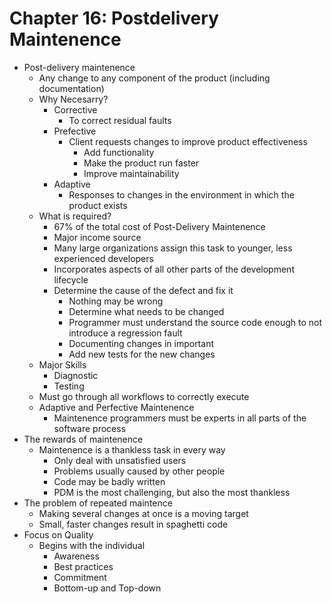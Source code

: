 # Chapter 16: Postdelivery Maintenence

 - Post-delivery maintenence
	 - Any change to any component of the product (including documentation)
	 - Why Necesarry?
		 - Corrective
			 - To correct residual faults
		 - Prefective
			 - Client requests changes to improve product effectiveness
				 - Add functionality
				 - Make the product run faster
				 - Improve maintainability
		 - Adaptive
			 - Responses to changes in the environment in which the product exists
	 - What is required?
		 - 67% of the total cost of Post-Delivery Maintenence
		 - Major income source
		 - Many large organizations assign this task to younger, less experienced developers
		 - Incorporates aspects of all other parts of the development lifecycle
		 - Determine the cause of the defect and fix it
			 - Nothing may be wrong
			 - Determine what needs to be changed
			 - Programmer must understand the source code enough to not introduce a regression fault
			 - Documenting changes in important
			 - Add new tests for the new changes
	 - Major Skills
		 - Diagnostic
		 - Testing
	 - Must go through all workflows to correctly execute
	 - Adaptive and Perfective Maintenence
		 - Maintenence programmers must be experts in all parts of the software process
 - The rewards of maintenence
	 - Maintenence is a thankless task in every way
		 - Only deal with unsatisfied users
		 - Problems usually caused by other people
		 - Code may be badly written
		 - PDM is the most challenging, but also the most thankless
 - The problem of repeated maintence
	 - Making several changes at once is a moving target
	 - Small, faster changes result in spaghetti code
 - Focus on Quality
	 - Begins with the individual
		 - Awareness
		 - Best practices
		 - Commitment
		 - Bottom-up and Top-down
